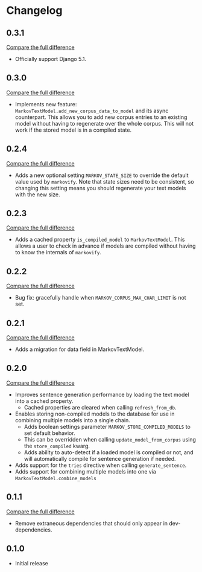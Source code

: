 # Changelog

## 0.3.1

[Compare the full difference](https://github.com/andrlik/django-markov/compare/0.3.0...0.3.1)

- Officially support Django 5.1.

## 0.3.0

[Compare the full difference](https://github.com/andrlik/django-markov/compare/0.2.4...0.3.0)

- Implements new feature: `MarkovTextModel.add_new_corpus_data_to_model` and its async counterpart. This allows you to add new corpus entries to an existing model without having to regenerate over the whole corpus. This will not work if the stored model is in a compiled state.

## 0.2.4

[Compare the full difference](https://github.com/andrlik/django-markov/compare/0.2.3...0.2.4)

- Adds a new optional setting `MARKOV_STATE_SIZE` to override the default value used by `markovify`. Note that state sizes need to be consistent, so changing this setting means you should regenerate your text models with the new size.

## 0.2.3

[Compare the full difference](https://github.com/andrlik/django-markov/compare/0.2.2...0.2.3)

- Adds a cached property `is_compiled_model` to `MarkovTextModel`. This allows a user to check in advance if models are compiled without having to know the internals of `markovify`.

## 0.2.2

[Compare the full difference](https://github.com/andrlik/django-markov/compare/0.2.1...0.2.2)

- Bug fix: gracefully handle when `MARKOV_CORPUS_MAX_CHAR_LIMIT` is not set.

## 0.2.1

[Compare the full difference](https://github.com/andrlik/django-markov/compare/0.2.0...0.2.1)

- Adds a migration for data field in MarkovTextModel.

## 0.2.0

[Compare the full difference](https://github.com/andrlik/django-markov/compare/0.1.1...0.2.0)

- Improves sentence generation performance by loading the text model into a cached property.
    - Cached properties are cleared when calling `refresh_from_db`.
- Enables storing non-compiled models to the database for use in combining multiple models into a single chain.
    - Adds boolean settings parameter `MARKOV_STORE_COMPILED_MODELS` to set default behavior.
    - This can be overridden when calling `update_model_from_corpus` using the `store_compiled` kwarg.
    - Adds ability to auto-detect if a loaded model is compiled or not, and will automatically compile for sentence generation if needed.
- Adds support for the `tries` directive when calling `generate_sentence`.
- Adds support for combining multiple models into one via `MarkovTextModel.combine_models`

## 0.1.1

[Compare the full difference](https://github.com/andrlik/django-markov/compare/0.1.0...0.1.1)

- Remove extraneous dependencies that should only appear in dev-dependencies.

## 0.1.0

- Initial release
